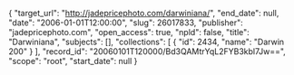 {
  "target_url": "http://jadepricephoto.com/darwiniana/", 
  "end_date": null, 
  "date": "2006-01-01T12:00:00", 
  "slug": 26017833, 
  "publisher": "jadepricephoto.com", 
  "open_access": true, 
  "npld": false, 
  "title": "Darwiniana", 
  "subjects": [], 
  "collections": [
    {
      "id": 2434, 
      "name": "Darwin 200"
    }
  ], 
  "record_id": "20060101T120000/Bd3QAMtrYqL2FYB3kbl7Jw==", 
  "scope": "root", 
  "start_date": null
}

